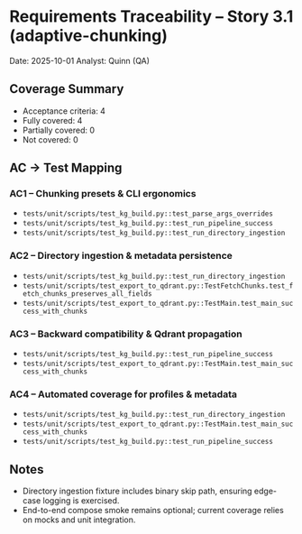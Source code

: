 # Requirements Traceability – Story 3.1 (adaptive-chunking)

Date: 2025-10-01
Analyst: Quinn (QA)

## Coverage Summary
- Acceptance criteria: 4
- Fully covered: 4
- Partially covered: 0
- Not covered: 0

## AC → Test Mapping

### AC1 – Chunking presets & CLI ergonomics
- `tests/unit/scripts/test_kg_build.py::test_parse_args_overrides`
- `tests/unit/scripts/test_kg_build.py::test_run_pipeline_success`
- `tests/unit/scripts/test_kg_build.py::test_run_directory_ingestion`

### AC2 – Directory ingestion & metadata persistence
- `tests/unit/scripts/test_kg_build.py::test_run_directory_ingestion`
- `tests/unit/scripts/test_export_to_qdrant.py::TestFetchChunks.test_fetch_chunks_preserves_all_fields`
- `tests/unit/scripts/test_export_to_qdrant.py::TestMain.test_main_success_with_chunks`

### AC3 – Backward compatibility & Qdrant propagation
- `tests/unit/scripts/test_kg_build.py::test_run_pipeline_success`
- `tests/unit/scripts/test_export_to_qdrant.py::TestMain.test_main_success_with_chunks`

### AC4 – Automated coverage for profiles & metadata
- `tests/unit/scripts/test_kg_build.py::test_run_directory_ingestion`
- `tests/unit/scripts/test_export_to_qdrant.py::TestMain.test_main_success_with_chunks`
- `tests/unit/scripts/test_kg_build.py::test_run_pipeline_success`

## Notes
- Directory ingestion fixture includes binary skip path, ensuring edge-case logging is exercised.
- End-to-end compose smoke remains optional; current coverage relies on mocks and unit integration.


